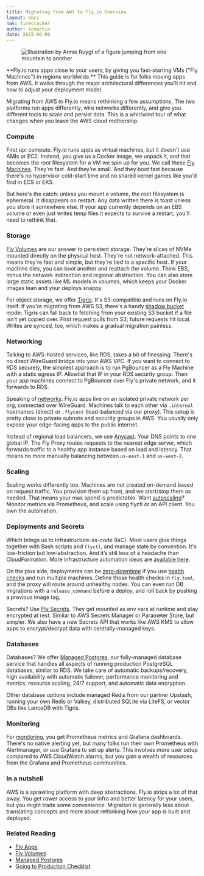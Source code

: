 ```yaml
---
title: Migrating from AWS to Fly.io Overview
layout: docs
nav: firecracker
author: kcmartin
date: 2025-06-09
---
```


<figure class="flex justify-center">
  <img src="/static/images/migrating-from-aws.png" alt="Illustration by Annie Ruygt of a figure jumping from one mountain to another" class="w-full max-w-lg mx-auto">
</figure>

<div class="callout">
**Fly.io runs apps close to your users, by giving you fast-starting VMs ("Fly Machines") in regions worldwide.** This guide is for folks moving apps from AWS. It walks through the major architectural differences you'll hit and how to adjust your deployment model.
</div>


Migrating from AWS to Fly.io means rethinking a few assumptions. The two platforms run apps differently, wire networks differently, and give you different tools to scale and persist data. This is a whirlwind tour of what changes when you leave the AWS cloud mothership.

### Compute

First up: compute. Fly.io runs apps as virtual machines, but it doesn't use AMIs or EC2. Instead, you give us a Docker image, we unpack it, and that becomes the root filesystem for a VM we spin up for you. We call these [Fly Machines](/docs/machines/overview/). They're fast. And they're small. And they boot fast because there's no hypervisor cold-start time and no shared kernel games like you'd find in ECS or EKS.

But here's the catch: unless you mount a volume, the root filesystem is ephemeral. It disappears on restart. Any data written there is toast unless you store it somewhere else. If your app currently depends on an EBS volume or even just writes temp files it expects to survive a restart, you'll need to rethink that.

### Storage

[Fly Volumes](/docs/volumes/overview/) are our answer to persistent storage. They're slices of NVMe mounted directly on the physical host. They're not network-attached. This means they're fast and simple, but they're tied to a specific host. If your machine dies, you can boot another and reattach the volume. Think EBS, minus the network indirection and regional abstraction. You can also store large static assets like ML models in volumes, which keeps your Docker images lean and your deploys snappy.

For object storage, we offer [Tigris](/docs/tigris/). It's S3-compatible and runs on Fly.io itself. If you're migrating from AWS S3, there's a handy [shadow bucket](/docs/tigris/#migrating-to-tigris-with-shadow-buckets) mode: Tigris can fall back to fetching from your existing S3 bucket if a file isn't yet copied over. First request pulls from S3; future requests hit local. Writes are synced, too, which makes a gradual migration painless.

### Networking

Talking to AWS-hosted services, like RDS, takes a bit of finessing. There's no direct WireGuard bridge into your AWS VPC. If you want to connect to RDS securely, the simplest approach is to run PgBouncer as a Fly Machine with a static egress IP. Allowlist that IP in your RDS security group. Then your app machines connect to PgBouncer over Fly's private network, and it forwards to RDS.

Speaking of [networks](/docs/networking/): Fly.io apps live on an isolated private network per org, connected over WireGuard. Machines talk to each other via `.internal` hostnames (direct) or `.flycast` (load-balanced via our proxy). This setup is pretty close to private subnets and security groups in AWS. You usually only expose your edge-facing apps to the public internet.

Instead of regional load balancers, we use [Anycast](/docs/networking/services/#anycast-ip-addresses). Your DNS points to one global IP. The Fly Proxy routes requests to the nearest edge server, which forwards traffic to a healthy app instance based on load and latency. That means no more manually balancing between `us-east-1` and `us-west-2`.

### Scaling

Scaling works differently too. Machines are not created on-demand based on request traffic. You provision them up front, and we start/stop them as needed. That means your max spend is predictable. Want [autoscaling](/docs/reference/autoscaling/)? Monitor metrics via Prometheus, and scale using flyctl or an API client. You own the automation.

### Deployments and Secrets

Which brings us to Infrastructure-as-code (IaC). Most users glue things together with Bash scripts and `flyctl`, and manage state by convention. It's low-friction but low-abstraction. And it’s still less of a headache than CloudFormation. More infrastructure automation ideas are [available here](/docs/blueprints/infra-automation-without-terraform/).

On the plus side, deployments can be [zero-downtime](/docs/blueprints/seamless-deployments/) if you use [health checks](/docs/reference/health-checks/) and run multiple machines. Define those health checks in `fly.toml`, and the proxy will route around unhealthy nodes. You can even run DB migrations with a `release_command` before a deploy, and roll back by pushing a previous image tag.

Secrets? Use [Fly Secrets](/docs/apps/secrets/). They get mounted as env vars at runtime and stay encrypted at rest. Similar to AWS Secrets Manager or Parameter Store, but simpler. We also have a new Secrets API that works like AWS KMS to allow apps to encrypt/decrypt data with centrally-managed keys.

### Databases

Databases? We offer [Managed Postgres](/docs/mpg/), our fully-managed database service that handles all aspects of running production PostgreSQL databases, similar to RDS. We take care of automatic backups/recovery, high availability with automatic failover, performance monitoring and metrics, resource scaling, 24/7 support, and automatic data encryption. 
 
Other database options include managed Redis from our partner Upstash, running your own Redis or Valkey, distributed SQLite via LiteFS, or vector DBs like LanceDB with Tigris.

### Monitoring

For [monitoring](/docs/monitoring/metrics/), you get Prometheus metrics and Grafana dashboards. There's no native alerting yet, but many folks run their own Prometheus with Alertmanager, or use Grafana to set up alerts. This involves more user setup compared to AWS CloudWatch alarms, but you gain a wealth of resources from the Grafana and Prometheus communities.

### In a nutshell

AWS is a sprawling platform with deep abstractions. Fly.io strips a lot of that away. You get rawer access to your infra and better latency for your users, but you might trade some convenience. Migration is generally less about translating concepts and more about rethinking how your app is built and deployed.

###  Related Reading

- [Fly Apps](/docs/apps/overview/)
- [Fly Volumes](/docs/volumes/overview/)
- [Managed Postgres](/docs/mpg/)
- [Going to Production Checklist](/docs/apps/going-to-production/)